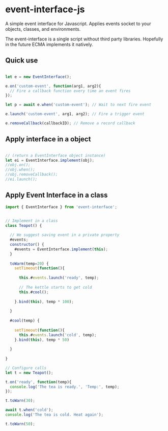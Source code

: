 # event-interface-js
A simple event interface for Javascript.  Applies events socket to your objects, classes, and environments.

The event-interface is a single script without third party libraries.
Hopefully in the future ECMA implements it natively.

## Quick use

```Javascript

let e = new EventInterface();

e.on('custom-event', function(arg1, arg2){
  // Fire a callback function every time an event fires
});

let p = await e.when('custom-event'); // Wait to next fire event

e.launch('custom-event', arg1, arg2); // Fire a trigger event

e.removeCallback(callbackID); // Remove a record callback

```

## Apply interface in a object

```Javascript

// (return a EventInterface object instance)
let ei = EventInterface.implement(obj); 
//obj.on();
//obj.when();
//obj.removeCallback();
//ei.launch();

```

## Apply Event Interface in a class

```Javascript
import { EventInterface } from 'event-interface';


// Implement in a class
class Teapot() {
  
  // We suggest saving event in a private property
  #events;
  constructor() {
    #events = EventInterface.implement(this);
  }
  
  toWarm(temp=20) {
    setTimeout(function(){
    
      this.#events.launch('ready', temp);
      
      // The kettle starts to get cold
      this.#cool();
    
    }.bind(this), temp * 100);
    
  }
  
  #cool(temp) {
   
    setTimeout(function(){
      this.#events.launch('cold', temp);   
    }.bind(this), temp * 50)
    
  }
  
}

// Configure calls
let t = new Teapot();

t.on('ready', function(temp){
  console.log('The tea is ready.', 'Temp:', temp);
});

t.toWarn(30);

await t.when('cold');
console.log('The tea is cold. Heat again');

t.toWarn(50);

```
